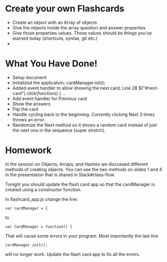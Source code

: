 # Create your own Flashcards


* Create an object with an Array of objects
* Give the objects inside the array question and answer properties
* Give those properties values. Those values should be things you've learned today (shortcuts, syntax, git etc.)
* 

# What You Have Done!

* Setup document
* Initialized the application; cardManager.init();
* Added event handler to allow showing the next card; Line 28 $("#next-card").click(function() { ...
* Add event handler for Previous card
* Show the answers
* Flip the card
* Handle cycling back to the beginning. Currently clicking Next 3 times throws an error.
* Randomize the Next method so it shows a random card instead of just the next one in the sequence (super stretch).

# Homework

In the session on Objects, Arrays, and Hashes we discussed different methods of creating objects. You can see the two methods on slides 1 and 4 in the presentation that is shared in Slack#class-flow.

Tonight you should update the flash card app so that the cardManager is created using a constructor function.

In flashcard_app.js change the line:

    var cardManager = {
    
to 

    var CardManager = function() {
    
That will cause some errors in your program. Most importantly the last line

    cardManager.init(); 
    
will no longer work. Update the flash card app to fix all the errors.

